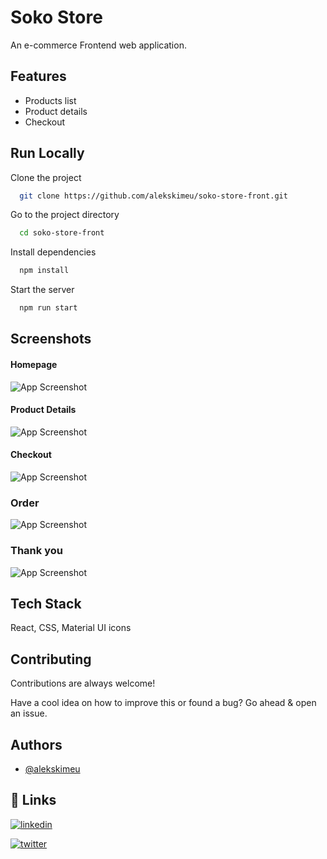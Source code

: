 
# Soko Store

An e-commerce Frontend web application.

## Features

- Products list
- Product details
- Checkout


## Run Locally

Clone the project

```bash
  git clone https://github.com/alekskimeu/soko-store-front.git
```

Go to the project directory

```bash
  cd soko-store-front
```

Install dependencies

```bash
  npm install
```

Start the server

```bash
  npm run start
```


## Screenshots

#### Homepage
![App Screenshot](https://raw.githubusercontent.com/alekskimeu/soko-store-front/master/src/assets/images/home.png)


#### Product Details
![App Screenshot](https://raw.githubusercontent.com/alekskimeu/soko-store-front/master/src/assets/images/details.png)


#### Checkout
![App Screenshot](https://raw.githubusercontent.com/alekskimeu/soko-store-front/master/src/assets/images/checkout.png)


### Order
![App Screenshot](https://raw.githubusercontent.com/alekskimeu/soko-store-front/master/src/assets/images/order.png)


### Thank you
![App Screenshot](https://raw.githubusercontent.com/alekskimeu/soko-store-front/master/src/assets/images/thankyou.png)


## Tech Stack

React, CSS, Material UI icons

  
## Contributing

Contributions are always welcome!

Have a cool idea on how to improve this or found a bug? Go ahead & open an issue.


## Authors

- [@alekskimeu](https://www.github.com/alekskimeu)

  
## 🔗 Links
[![linkedin](https://img.shields.io/badge/linkedin-0A66C2?style=for-the-badge&logo=linkedin&logoColor=white)](https://www.linkedin.com/in/alexkimeu/)


[![twitter](https://img.shields.io/badge/twitter-1DA1F2?style=for-the-badge&logo=twitter&logoColor=white)](https://twitter.com/alekskimeu)
